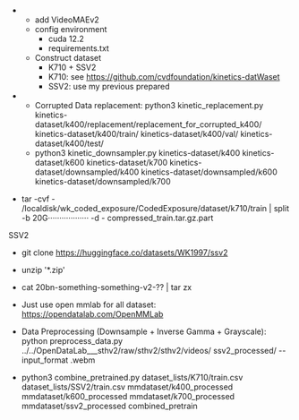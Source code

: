 - 
    - add VideoMAEv2
    - config environment
        - cuda 12.2
        - requirements.txt
    - Construct dataset
        - K710 + SSV2
        - K710: see https://github.com/cvdfoundation/kinetics-datWaset
        - SSV2: use my previous prepared
- 
    - Corrupted Data replacement: python3 kinetic_replacement.py kinetics-dataset/k400/replacement/replacement_for_corrupted_k400/ kinetics-dataset/k400/train/ kinetics-dataset/k400/val/ kinetics-dataset/k400/test/
    - python3 kinetic_downsampler.py kinetics-dataset/k400 kinetics-dataset/k600 kinetics-dataset/k700 kinetics-dataset/downsampled/k400 kinetics-dataset/downsampled/k600 kinetics-dataset/downsampled/k700

- tar -cvf - /localdisk/wk_coded_exposure/CodedExposure/dataset/k710/train | split -b 20G·················· -d - compressed_train.tar.gz.part

SSV2
- git clone https://huggingface.co/datasets/WK1997/ssv2
- unzip '*.zip'
- cat 20bn-something-something-v2-?? | tar zx


- Just use open mmlab for all dataset: https://opendatalab.com/OpenMMLab
- Data Preprocessing (Downsample + Inverse Gamma + Grayscale): python preprocess_data.py ../../OpenDataLab___sthv2/raw/sthv2/sthv2/videos/ ssv2_processed/ --input_format .webm
- python3 combine_pretrained.py dataset_lists/K710/train.csv dataset_lists/SSV2/train.csv mmdataset/k400_processed mmdataset/k600_processed mmdataset/k700_processed mmdataset/ssv2_processed combined_pretrain



